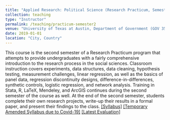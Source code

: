 ```yaml
---
title: "Applied Research: Political Science (Research Practicum, Semester 2)"
collection: teaching
type: "Instructor"
permalink: /teaching/practicum-semester2
venue: "University of Texas at Austin, Department of Government (GOV 355D)"
date: 2019-01-01
location: "City, Country"
---
```


This course is the second semester of a Research Practicum program that attempts to provide undergraduates with a fairly comprehensive introduction to the research process in the social sciences. Classroom instruction covers experiments, data structures, data cleaning, hypothesis testing, measurement challenges, linear regression, as well as the basics of panel data, regression discontinuity designs, difference-in-differences, synthetic controls, logistic regression, and network analysis. Training in Stata, R, LaTeX, Mendeley, and ArcGIS continues during the second semester of the course as well. At the end of the second semester, students complete their own research projects, write-up their results in a formal paper, and present their findings to the class. [[Syllabus]](/files/Denly_Syllabus_Practicum_Sem2.pdf) [[Temporary Amended Syllabus due to Covid-19]](/files/Denly_Syllabus_Practicum_Sem2_amended_COVID19.pdf) [[Latest Evaluation]](/files/Spring_2019_Practicum_Eval.pdf)
